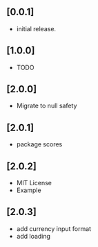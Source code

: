 ## [0.0.1] 
* initial release.
## [1.0.0] 
* TODO 
## [2.0.0] 
* Migrate to null safety
## [2.0.1] 
* package scores
## [2.0.2] 
* MIT License
* Example
## [2.0.3] 
* add currency input format
* add loading
